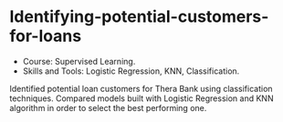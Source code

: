 # Identifying-potential-customers-for-loans
* Course: Supervised Learning. 
* Skills and Tools: Logistic Regression, KNN, Classification. 

Identified potential loan customers for Thera Bank using classification techniques. Compared models built with Logistic Regression and KNN algorithm in order to select the best performing one.
